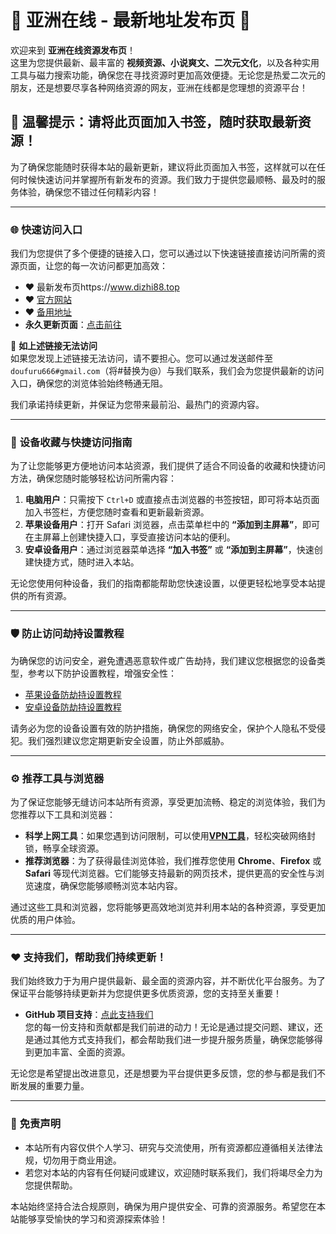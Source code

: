 # 🌟 **亚洲在线 - 最新地址发布页** 🌟  

欢迎来到 **亚洲在线资源发布页**！  
这里为您提供最新、最丰富的 **视频资源、小说爽文、二次元文化**，以及各种实用工具与磁力搜索功能，确保您在寻找资源时更加高效便捷。无论您是热爱二次元的朋友，还是想要尽享各种网络资源的网友，亚洲在线都是您理想的资源平台！

## 🚀 **温馨提示：请将此页面加入书签，随时获取最新资源！**  

为了确保您能随时获得本站的最新更新，建议将此页面加入书签，这样就可以在任何时候快速访问并掌握所有新发布的资源。我们致力于提供您最顺畅、最及时的服务体验，确保您不错过任何精彩内容！

--- 

### 🌐 **快速访问入口**  
我们为您提供了多个便捷的链接入口，您可以通过以下快速链接直接访问所需的资源页面，让您的每一次访问都更加高效：

- ❤️ 最新发布页https://www.dizhi88.top 
- ❤️ [官方网站](https://app.dizhi88.top)  
- ❤️ [备用地址](https://官网.dizhi88.top/)  
- **永久更新页面**：[点击前往](https://wangjidizhi.com)  

📧 **如上述链接无法访问**  
如果您发现上述链接无法访问，请不要担心。您可以通过发送邮件至 `doufuru666#gmail.com`（将#替换为@）与我们联系，我们会为您提供最新的访问入口，确保您的浏览体验始终畅通无阻。

我们承诺持续更新，并保证为您带来最前沿、最热门的资源内容。

---

### 📱 **设备收藏与快捷访问指南**  
为了让您能够更方便地访问本站资源，我们提供了适合不同设备的收藏和快捷访问方法，确保您随时能够轻松访问所需内容：

1. **电脑用户**：只需按下 `Ctrl+D` 或直接点击浏览器的书签按钮，即可将本站页面加入书签栏，方便您随时查看和更新最新资源。
2. **苹果设备用户**：打开 Safari 浏览器，点击菜单栏中的 **“添加到主屏幕”**，即可在主屏幕上创建快捷入口，享受直接访问本站的便利。
3. **安卓设备用户**：通过浏览器菜单选择 **“加入书签”** 或 **“添加到主屏幕”**，快速创建快捷方式，随时进入本站。

无论您使用何种设备，我们的指南都能帮助您快速设置，以便更轻松地享受本站提供的所有资源。

---

### 🛡️ **防止访问劫持设置教程**  
为确保您的访问安全，避免遭遇恶意软件或广告劫持，我们建议您根据您的设备类型，参考以下防护设置教程，增强安全性：

- [苹果设备防劫持设置教程](https://gist.github.com/dizhi01xyz/89dbbdb5836f74016735f06a30f691fd)  
- [安卓设备防劫持设置教程](https://gist.github.com/dizhi01xyz/f112c51447a32a56f6858745b0cadf0d)  

请务必为您的设备设置有效的防护措施，确保您的网络安全，保护个人隐私不受侵犯。我们强烈建议您定期更新安全设置，防止外部威胁。

---

### ⚙️ **推荐工具与浏览器**  
为了保证您能够无缝访问本站所有资源，享受更加流畅、稳定的浏览体验，我们为您推荐以下工具和浏览器：

- **科学上网工具**：如果您遇到访问限制，可以使用<a href="https://2d8.suwkteqd.com/c-16717/a-bMWFM" target="_blank" class="text-red"><strong>VPN工具</strong></a>，轻松突破网络封锁，畅享全球资源。
- **推荐浏览器**：为了获得最佳浏览体验，我们推荐您使用 **Chrome**、**Firefox** 或 **Safari** 等现代浏览器。它们能够支持最新的网页技术，提供更高的安全性与浏览速度，确保您能够顺畅浏览本站内容。

通过这些工具和浏览器，您将能够更高效地浏览并利用本站的各种资源，享受更加优质的用户体验。

---

### ❤️ **支持我们，帮助我们持续更新！**  
我们始终致力于为用户提供最新、最全面的资源内容，并不断优化平台服务。为了保证平台能够持续更新并为您提供更多优质资源，您的支持至关重要！

- **GitHub 项目支持**：[点此支持我们](https://github.com)  
您的每一份支持和贡献都是我们前进的动力！无论是通过提交问题、建议，还是通过其他方式支持我们，都会帮助我们进一步提升服务质量，确保您能够得到更加丰富、全面的资源。

无论您是希望提出改进意见，还是想要为平台提供更多反馈，您的参与都是我们不断发展的重要力量。

---

### 🌟 **免责声明**  
- 本站所有内容仅供个人学习、研究与交流使用，所有资源都应遵循相关法律法规，切勿用于商业用途。  
- 若您对本站的内容有任何疑问或建议，欢迎随时联系我们，我们将竭尽全力为您提供帮助。

本站始终坚持合法合规原则，确保为用户提供安全、可靠的资源服务。希望您在本站能够享受愉快的学习和资源探索体验！

